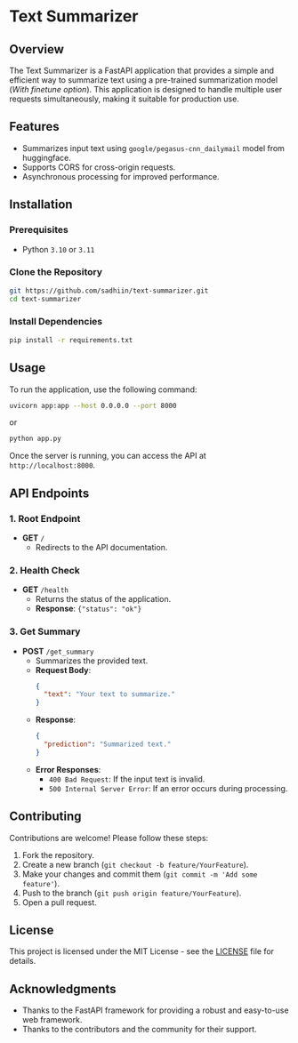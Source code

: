 # Text Summarizer

## Overview
The Text Summarizer is a FastAPI application that provides a simple and efficient way to summarize text using a pre-trained summarization model (_With finetune option_). This application is designed to handle multiple user requests simultaneously, making it suitable for production use.

## Features
- Summarizes input text using `google/pegasus-cnn_dailymail` model from huggingface.
- Supports CORS for cross-origin requests.
- Asynchronous processing for improved performance.

## Installation

### Prerequisites
- Python `3.10` or `3.11`

### Clone the Repository
```bash
git https://github.com/sadhiin/text-summarizer.git
cd text-summarizer
```

### Install Dependencies
```bash
pip install -r requirements.txt
```

## Usage
To run the application, use the following command:
```bash
uvicorn app:app --host 0.0.0.0 --port 8000
```
or
```bash
python app.py
```


Once the server is running, you can access the API at `http://localhost:8000`.

## API Endpoints

### 1. Root Endpoint
- **GET** `/`
  - Redirects to the API documentation.

### 2. Health Check
- **GET** `/health`
  - Returns the status of the application.
  - **Response**: `{"status": "ok"}`

### 3. Get Summary
- **POST** `/get_summary`
  - Summarizes the provided text.
  - **Request Body**:
    ```json
    {
      "text": "Your text to summarize."
    }
    ```
  - **Response**:
    ```json
    {
      "prediction": "Summarized text."
    }
    ```
  - **Error Responses**:
    - `400 Bad Request`: If the input text is invalid.
    - `500 Internal Server Error`: If an error occurs during processing.

## Contributing
Contributions are welcome! Please follow these steps:
1. Fork the repository.
2. Create a new branch (`git checkout -b feature/YourFeature`).
3. Make your changes and commit them (`git commit -m 'Add some feature'`).
4. Push to the branch (`git push origin feature/YourFeature`).
5. Open a pull request.

## License
This project is licensed under the MIT License - see the [LICENSE](LICENSE) file for details.

## Acknowledgments
- Thanks to the FastAPI framework for providing a robust and easy-to-use web framework.
- Thanks to the contributors and the community for their support.
```